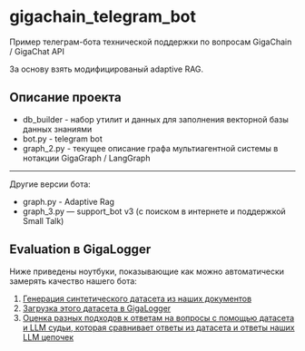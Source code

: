 # gigachain_telegram_bot
Пример телеграм-бота технической поддержки по вопросам GigaChain / GigaChat API

За основу взять модифицированый adaptive RAG.

## Описание проекта

* db_builder - набор утилит и данных для заполнения векторной базы данных знаниями
* bot.py - telegram bot
* graph_2.py - текущее описание графа мультиагентной системы в нотакции GigaGraph / LangGraph
-----
Другие версии бота:
* graph.py - Adaptive Rag
* graph_3.py — support_bot v3 (с поиском в интернете и поддержкой Small Talk)

## Evaluation в GigaLogger
Ниже приведены ноутбуки, показывающие как можно автоматически замерять качество
нашего бота:
1. [Генерация синтетического датасета из наших документов](evaluation/1_generate_dataset.ipynb)
2. [Загрузка этого датасета в GigaLogger](evaluation/2_gigalogger_create_dataset.ipynb)
3. [Оценка разных подходов к ответам на вопросы с помощью датасета и LLM судьи,
которая сравнивает ответы из датасета и ответы наших LLM цепочек](evaluation/3_evaluation.ipynb)
